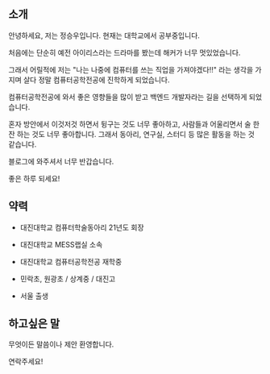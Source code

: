 ## 소개

안녕하세요, 저는 정승우입니다. 현재는 대학교에서 공부중입니다.

처음에는 단순히 예전 아이리스라는 드라마를 봤는데 해커가 너무 멋있었습니다.

그래서 어릴적에 저는 "나는 나중에 컴퓨터를 쓰는 직업을 가져야겠다!!" 라는 생각을 가지며 살다 정말 컴퓨터공학전공에 진학하게 되었습니다.

컴퓨터공학전공에 와서 좋은 영향들을 많이 받고 백엔드 개발자라는 길을 선택하게 되었습니다.

혼자 방안에서 이것저것 하면서 뒹구는 것도 너무 좋아하고, 사람들과 어울리면서 술 한잔 하는 것도 너무 좋아합니다. 그래서 동아리, 연구실, 스터디 등 많은 활동을 하는 것 같습니다.

블로그에 와주셔서 너무 반갑습니다.

좋은 하루 되세요!

## 약력

- 대진대학교 컴퓨터학술동아리 21년도 회장

- 대진대학교 MESS랩실 소속

- 대진대학교 컴퓨터공학전공 재학중

- 민락초, 원광초 / 상계중 / 대진고

- 서울 출생

## 하고싶은 말

무엇이든 말씀이나 제안 환영합니다.

연락주세요!
